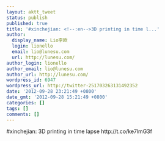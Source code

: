 ```yaml
---
layout: aktt_tweet
status: publish
published: true
title: '#xinchejian: <!--:en-->3D printing in time l...'
author:
  display_name: Lio李欧
  login: lionello
  email: lio@lunesu.com
  url: http://lunesu.com/
author_login: lionello
author_email: lio@lunesu.com
author_url: http://lunesu.com/
wordpress_id: 6947
wordpress_url: http://twitter-251703263131492352
date: '2012-09-28 23:21:49 +0800'
date_gmt: '2012-09-28 15:21:49 +0800'
categories: []
tags: []
comments: []
---
```

<p>#xinchejian: <!--:en-->3D printing in time lapse<!--:--> http://t.co/ke7lmG3f</p>

